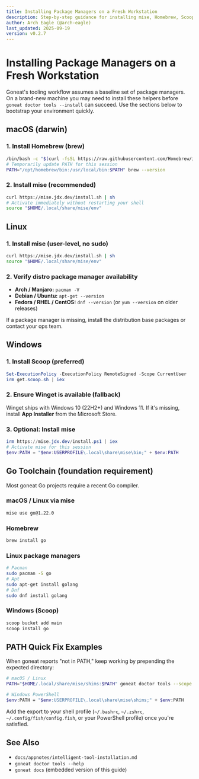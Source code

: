 ```yaml
---
title: Installing Package Managers on a Fresh Workstation
description: Step-by-step guidance for installing mise, Homebrew, Scoop, Winget, and Linux package managers before running goneat doctor
author: Arch Eagle (@arch-eagle)
last_updated: 2025-09-19
version: v0.2.7
---
```


# Installing Package Managers on a Fresh Workstation

Goneat's tooling workflow assumes a baseline set of package managers. On a brand-new machine you may need to install these helpers before `goneat doctor tools --install` can succeed. Use the sections below to bootstrap your environment quickly.

## macOS (darwin)

### 1. Install Homebrew (brew)

```bash
/bin/bash -c "$(curl -fsSL https://raw.githubusercontent.com/Homebrew/install/HEAD/install.sh)"
# Temporarily update PATH for this session
PATH="/opt/homebrew/bin:/usr/local/bin:$PATH" brew --version
```

### 2. Install mise (recommended)

```bash
curl https://mise.jdx.dev/install.sh | sh
# Activate immediately without restarting your shell
source "$HOME/.local/share/mise/env"
```

## Linux

### 1. Install mise (user-level, no sudo)

```bash
curl https://mise.jdx.dev/install.sh | sh
source "$HOME/.local/share/mise/env"
```

### 2. Verify distro package manager availability

- **Arch / Manjaro:** `pacman -V`
- **Debian / Ubuntu:** `apt-get --version`
- **Fedora / RHEL / CentOS:** `dnf --version` (or `yum --version` on older releases)

If a package manager is missing, install the distribution base packages or contact your ops team.

## Windows

### 1. Install Scoop (preferred)

```powershell
Set-ExecutionPolicy -ExecutionPolicy RemoteSigned -Scope CurrentUser
irm get.scoop.sh | iex
```

### 2. Ensure Winget is available (fallback)

Winget ships with Windows 10 (22H2+) and Windows 11. If it's missing, install **App Installer** from the Microsoft Store.

### 3. Optional: Install mise

```powershell
irm https://mise.jdx.dev/install.ps1 | iex
# Activate mise for this session
$env:PATH = "$env:USERPROFILE\.local\share\mise\bin;" + $env:PATH
```

## Go Toolchain (foundation requirement)

Most goneat Go projects require a recent Go compiler.

### macOS / Linux via mise

```bash
mise use go@1.22.0
```

### Homebrew

```bash
brew install go
```

### Linux package managers

```bash
# Pacman
sudo pacman -S go
# Apt
sudo apt-get install golang
# Dnf
sudo dnf install golang
```

### Windows (Scoop)

```powershell
scoop bucket add main
scoop install go
```

## PATH Quick Fix Examples

When goneat reports "not in PATH," keep working by prepending the expected directory:

```bash
# macOS / Linux
PATH="$HOME/.local/share/mise/shims:$PATH" goneat doctor tools --scope foundation

# Windows PowerShell
$env:PATH = "$env:USERPROFILE\.local\share\mise\shims;" + $env:PATH
```

Add the export to your shell profile (`~/.bashrc`, `~/.zshrc`, `~/.config/fish/config.fish`, or your PowerShell profile) once you're satisfied.

## See Also

- `docs/appnotes/intelligent-tool-installation.md`
- `goneat doctor tools --help`
- `goneat docs` (embedded version of this guide)
